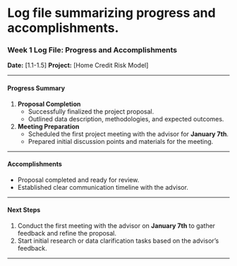 # Log file summarizing progress and accomplishments.



### Week 1 Log File: Progress and Accomplishments

**Date:** [1.1-1.5]
 **Project:** [Home Credit Risk Model]

------

#### **Progress Summary**

1. **Proposal Completion**
   - Successfully finalized the project proposal.
   - Outlined data description, methodologies, and expected outcomes.
2. **Meeting Preparation**
   - Scheduled the first project meeting with the advisor for **January 7th**.
   - Prepared initial discussion points and materials for the meeting.

------

#### **Accomplishments**

- Proposal completed and ready for review.
- Established clear communication timeline with the advisor.

------

#### **Next Steps**

1. Conduct the first meeting with the advisor on **January 7th** to gather feedback and refine the proposal.
2. Start initial research or data clarification tasks based on the advisor’s feedback.

------

